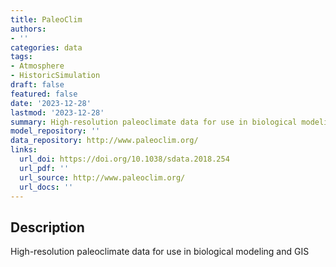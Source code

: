 ```yaml
---
title: PaleoClim
authors:
- ''
categories: data
tags:
- Atmosphere
- HistoricSimulation
draft: false
featured: false
date: '2023-12-28'
lastmod: '2023-12-28'
summary: High-resolution paleoclimate data for use in biological modeling and GIS
model_repository: ''
data_repository: http://www.paleoclim.org/
links:
  url_doi: https://doi.org/10.1038/sdata.2018.254
  url_pdf: ''
  url_source: http://www.paleoclim.org/
  url_docs: ''
---
```


## Description

High-resolution paleoclimate data for use in biological modeling and GIS

